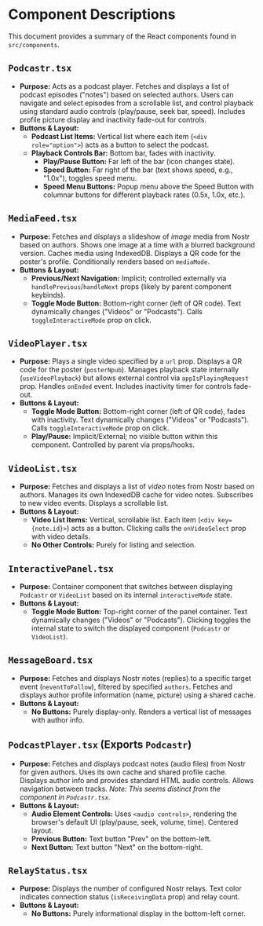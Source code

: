 # Component Descriptions

This document provides a summary of the React components found in `src/components`.

## `Podcastr.tsx`

*   **Purpose:** Acts as a podcast player. Fetches and displays a list of podcast episodes ("notes") based on selected authors. Users can navigate and select episodes from a scrollable list, and control playback using standard audio controls (play/pause, seek bar, speed). Includes profile picture display and inactivity fade-out for controls.
*   **Buttons & Layout:**
    *   **Podcast List Items:** Vertical list where each item (`<div role="option">`) acts as a button to select the podcast.
    *   **Playback Controls Bar:** Bottom bar, fades with inactivity.
        *   **Play/Pause Button:** Far left of the bar (icon changes state).
        *   **Speed Button:** Far right of the bar (text shows speed, e.g., "1.0x"), toggles speed menu.
        *   **Speed Menu Buttons:** Popup menu above the Speed Button with columnar buttons for different playback rates (0.5x, 1.0x, etc.).

## `MediaFeed.tsx`

*   **Purpose:** Fetches and displays a slideshow of *image* media from Nostr based on authors. Shows one image at a time with a blurred background version. Caches media using IndexedDB. Displays a QR code for the poster's profile. Conditionally renders based on `mediaMode`.
*   **Buttons & Layout:**
    *   **Previous/Next Navigation:** Implicit; controlled externally via `handlePrevious`/`handleNext` props (likely by parent component keybinds).
    *   **Toggle Mode Button:** Bottom-right corner (left of QR code). Text dynamically changes ("Videos" or "Podcasts"). Calls `toggleInteractiveMode` prop on click.

## `VideoPlayer.tsx`

*   **Purpose:** Plays a single video specified by a `url` prop. Displays a QR code for the poster (`posterNpub`). Manages playback state internally (`useVideoPlayback`) but allows external control via `appIsPlayingRequest` prop. Handles `onEnded` event. Includes inactivity timer for controls fade-out.
*   **Buttons & Layout:**
    *   **Toggle Mode Button:** Bottom-right corner (left of QR code), fades with inactivity. Text dynamically changes ("Videos" or "Podcasts"). Calls `toggleInteractiveMode` prop on click.
    *   **Play/Pause:** Implicit/External; no visible button within this component. Controlled by parent via props/hooks.

## `VideoList.tsx`

*   **Purpose:** Fetches and displays a list of *video* notes from Nostr based on authors. Manages its own IndexedDB cache for video notes. Subscribes to new video events. Displays a scrollable list.
*   **Buttons & Layout:**
    *   **Video List Items:** Vertical, scrollable list. Each item (`<div key={note.id}>`) acts as a button. Clicking calls the `onVideoSelect` prop with video details.
    *   **No Other Controls:** Purely for listing and selection.

## `InteractivePanel.tsx`

*   **Purpose:** Container component that switches between displaying `Podcastr` or `VideoList` based on its internal `interactiveMode` state.
*   **Buttons & Layout:**
    *   **Toggle Mode Button:** Top-right corner of the panel container. Text dynamically changes ("Videos" or "Podcasts"). Clicking toggles the internal state to switch the displayed component (`Podcastr` or `VideoList`).

## `MessageBoard.tsx`

*   **Purpose:** Fetches and displays Nostr notes (replies) to a specific target event (`neventToFollow`), filtered by specified `authors`. Fetches and displays author profile information (name, picture) using a shared cache.
*   **Buttons & Layout:**
    *   **No Buttons:** Purely display-only. Renders a vertical list of messages with author info.

## `PodcastPlayer.tsx` (Exports `Podcastr`)

*   **Purpose:** Fetches and displays podcast notes (audio files) from Nostr for given authors. Uses its own cache and shared profile cache. Displays author info and provides standard HTML audio controls. Allows navigation between tracks. *Note: This seems distinct from the component in `Podcastr.tsx`.*
*   **Buttons & Layout:**
    *   **Audio Element Controls:** Uses `<audio controls>`, rendering the browser's default UI (play/pause, seek, volume, time). Centered layout.
    *   **Previous Button:** Text button "Prev" on the bottom-left.
    *   **Next Button:** Text button "Next" on the bottom-right.

## `RelayStatus.tsx`

*   **Purpose:** Displays the number of configured Nostr relays. Text color indicates connection status (`isReceivingData` prop) and relay count.
*   **Buttons & Layout:**
    *   **No Buttons:** Purely informational display in the bottom-left corner. 